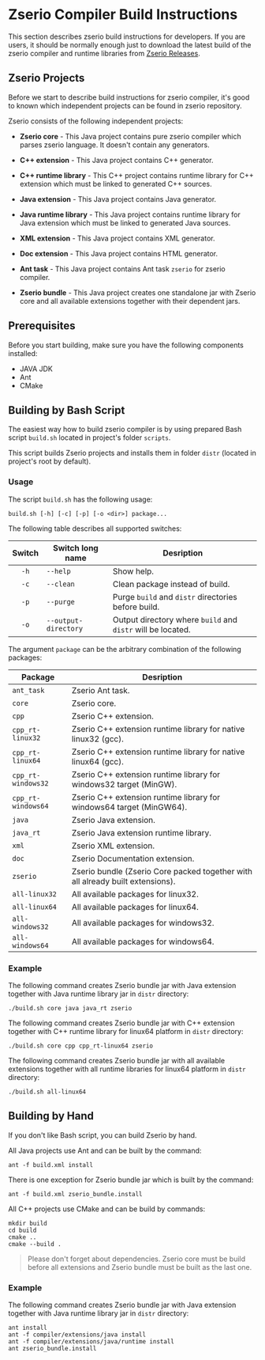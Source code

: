 # Zserio Compiler Build Instructions

This section describes zserio build instructions for developers. If you are users, it should be normally
enough just to download the latest build of the zserio compiler and runtime libraries from
[Zserio Releases](https://github.com/ndsev/zserio/releases).

## Zserio Projects

Before we start to describe build instructions for zserio compiler, it's good to known which independent
projects can be found in zserio repository.

Zserio consists of the following independent projects:

- **Zserio core** - This Java project contains pure zserio compiler which parses zserio language. It doesn't
contain any generators.

- **C++ extension** - This Java project contains C++ generator.

- **C++ runtime library** - This C++ project contains runtime library for C++ extension which must be linked 
to generated C++ sources.

- **Java extension** - This Java project contains Java generator.

- **Java runtime library** - This Java project contains runtime library for Java extension which must be linked 
to generated Java sources.

- **XML extension** - This Java project contains XML generator.

- **Doc extension** - This Java project contains HTML generator.

- **Ant task** - This Java project contains Ant task `zserio` for zserio compiler.

- **Zserio bundle** - This Java project creates one standalone jar with Zserio core and all available
extensions together with their dependent jars.

## Prerequisites

Before you start building, make sure you have the following components installed:

- JAVA JDK
- Ant
- CMake

## Building by Bash Script

The easiest way how to build zserio compiler is by using prepared Bash script `build.sh` located in project's
folder `scripts`.

This script builds Zserio projects and installs them in folder `distr` (located in project's root by default). 

### Usage

The script `build.sh` has the following usage:

`build.sh [-h] [-c] [-p] [-o <dir>] package...`

The following table describes all supported switches:

Switch   | Switch long name     | Desription
:------: | -------------------- | -------------------------------
`-h`     | `--help`             | Show help.
`-c`     | `--clean`            | Clean package instead of build.
`-p`     | `--purge`            | Purge `build` and `distr` directories before build.
`-o`     | `--output-directory` | Output directory where `build` and `distr` will be located.

The argument `package` can be the arbitrary combination of the following packages:

Package            | Desription
------------------ | -------------------------------
`ant_task`         | Zserio Ant task.
`core`             | Zserio core.
`cpp`              | Zserio C++ extension.
`cpp_rt-linux32`   | Zserio C++ extension runtime library for native linux32 (gcc).
`cpp_rt-linux64`   | Zserio C++ extension runtime library for native linux64 (gcc).
`cpp_rt-windows32` | Zserio C++ extension runtime library for windows32 target (MinGW).
`cpp_rt-windows64` | Zserio C++ extension runtime library for windows64 target (MinGW64).
`java`             | Zserio Java extension.
`java_rt`          | Zserio Java extension runtime library.
`xml`              | Zserio XML extension.
`doc`              | Zserio Documentation extension.
`zserio`           | Zserio bundle (Zserio Core packed together with all already built extensions).
`all-linux32`      | All available packages for linux32.
`all-linux64`      | All available packages for linux64.
`all-windows32`    | All available packages for windows32.
`all-windows64`    | All available packages for windows64.

### Example

The following command creates Zserio bundle jar with Java extension together with Java runtime library jar
in `distr` directory:

`./build.sh core java java_rt zserio`

The following command creates Zserio bundle jar with C++ extension together with C++ runtime library for
linux64 platform in `distr` directory:

`./build.sh core cpp cpp_rt-linux64 zserio`

The following command creates Zserio bundle jar with all available extensions together with all runtime
libraries for linux64 platform in `distr` directory:

`./build.sh all-linux64`

## Building by Hand

If you don't like Bash script, you can build Zserio by hand.

All Java projects use Ant and can be built by the command:

`ant -f build.xml install`

There is one exception for Zserio bundle jar which is built by the command:

`ant -f build.xml zserio_bundle.install`

All C++ projects use CMake and can be build by commands:

```
mkdir build
cd build
cmake ..
cmake --build .
```

> Please don't forget about dependencies. Zserio core must be build before all extensions and Zserio bundle
> must be built as the last one.

### Example

The following command creates Zserio bundle jar with Java extension together with Java runtime library jar
in `distr` directory:

```
ant install
ant -f compiler/extensions/java install
ant -f compiler/extensions/java/runtime install
ant zserio_bundle.install
```
